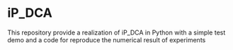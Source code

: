 # iP_DCA
This repository provide a realization of iP_DCA in Python with a simple test demo and a code for reproduce the numerical result of experiments
